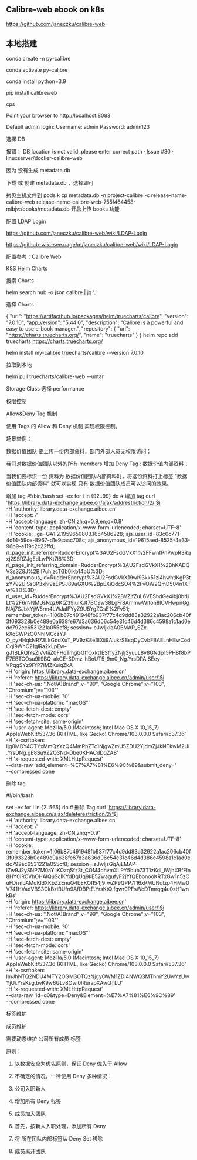 ## Calibre-web ebook on k8s

https://github.com/janeczku/calibre-web

## 本地搭建

conda create -n py-calibre

conda activate py-calibre

conda install python=3.9

pip install calibreweb

cps

Point your browser to http://localhost:8083

Default admin login:
Username: admin
Password: admin123

选择 DB

报错： DB location is not valid, please enter correct path · Issue #30 · linuxserver/docker-calibre-web

因为 没有生成 metadata.db

下载 或 创建 metadata.db ，选择即可

拷贝主机文件到 pods
k cp metadata.db -n project-calibre -c release-name-calibre-web release-name-calibre-web-755f464458-mlbjv:/books/metadata.db
开启上传 books 功能

配置 LDAP Login

https://github.com/janeczku/calibre-web/wiki/LDAP-Login

https://github-wiki-see.page/m/janeczku/calibre-web/wiki/LDAP-Login

配置参考：Calibre Web

K8S Helm Charts

搜索 Charts

helm search hub -o json calibre | jq '.'

选择 Charts

{
"url": "https://artifacthub.io/packages/helm/truecharts/calibre",
"version": "7.0.10",
"app_version": "5.44.0",
"description": "Calibre is a powerful and easy to use e-book manager.",
"repository": {
"url": "https://charts.truecharts.org/",
"name": "truecharts"
}
}
helm repo add truecharts https://charts.truecharts.org/

helm install my-calibre truecharts/calibre --version 7.0.10

拉取到本地

helm pull truecharts/calibre-web --untar

Storage Class 选择 performance

权限控制

Allow&Deny Tag 机制

使用 Tags 的 Allow 和 Deny 机制 实现权限控制。

场景举例：

数据价值团队 要上传一份内部资料，部门外部人员无权限访问；

我们对数据价值团队以外的所有 members 增加 Deny Tag : 数据价值内部资料；

当我们要标识一份 资料为 数据价值团队内部资料时，将这份资料打上标签 ”数据价值团队内部资料“ 就可以实现 只有 数据价值团队成员可以访问的效果。

增加 tag
#!/bin/bash
set -ex
for i in {92..99}
do # 增加 tag
curl 'https://library.data-exchange.aibee.cn/ajax/addrestriction/2/'$i \
 -H 'authority: library.data-exchange.aibee.cn' \
 -H 'accept: _/_' \
 -H 'accept-language: zh-CN,zh;q=0.9,en;q=0.8' \
 -H 'content-type: application/x-www-form-urlencoded; charset=UTF-8' \
 -H 'cookie: \_ga=GA1.2.1959650803.1654586228; ajs_user_id=83c0c771-4d14-59ce-8967-d1e9caac708c; ajs_anonymous_id=19615aed-8525-4e33-96b9-e119c2c22ffd; rl_page_init_referrer=RudderEncrypt%3AU2FsdGVkX1%2FFwnfPnPwpR3Rqxj2SSRZJgEdLwPKt7l8%3D; rl_page_init_referring_domain=RudderEncrypt%3AU2FsdGVkX1%2BhKADQV3s3Z8J%2BiI7uhjzcTGb0lkb14bU%3D; rl_anonymous_id=RudderEncrypt%3AU2FsdGVkX19wI93kk51zl4hwhtlKgP3tzY792UiSs3P3xhi9zEPSJ89uGXU%2BpEXiQdcSO4%2FvOW2QmD504n1XTw%3D%3D; rl_user_id=RudderEncrypt%3AU2FsdGVkX1%2BVZjfZuL6VEShdGe4ibj0brIiLt%2F6rNNMUsNqz6KtZ39IuIKJt7BC9wS8LgFr8AmmwWIfon8ICVHwpnGgNAj7SJbkYjW5rm4LWJaIFYyZ9U5YgZGsE%2Fv51; remember_token=1|06b87c491948fb937f77c4d9dd83a32922a1ac206cb40f3f093328b0e489e0a638fe67d3a636d06c54e31c46d4d386c4598a1c1ad0edc792ec6531221a055cf8; session=.eJwljklqA0EMAP_SZx-kXqSWPzO0NhIMCczYJ-O_pyHHqkNR73LkGddXuT_PV9zK8e3lXii9AlukrSBsqDyCvbFBAELnHEwCodCqi9WhC21glRa2kLpEw-gJ1BLRQIYsZlVvtiiZ0FHqTmgGGtfOxkt1ESf1yZNjlj3yuuL8v8GNdp15PH8f8bPF7EBTCOsu9ll9BQ-akCE-SDmz-hBoUT5_9m0_Ng.YrsDPA.SEey-VPqgSYz9FfP7IMZKuiqZkA' \
 -H 'origin: https://library.data-exchange.aibee.cn' \
 -H 'referer: https://library.data-exchange.aibee.cn/admin/user/'$i \
 -H 'sec-ch-ua: ".Not/A)Brand";v="99", "Google Chrome";v="103", "Chromium";v="103"' \
 -H 'sec-ch-ua-mobile: ?0' \
 -H 'sec-ch-ua-platform: "macOS"' \
 -H 'sec-fetch-dest: empty' \
 -H 'sec-fetch-mode: cors' \
 -H 'sec-fetch-site: same-origin' \
 -H 'user-agent: Mozilla/5.0 (Macintosh; Intel Mac OS X 10_15_7) AppleWebKit/537.36 (KHTML, like Gecko) Chrome/103.0.0.0 Safari/537.36' \
 -H 'x-csrftoken: Ijg0MDY4OTYxMmQzYzQ4MmRhZTc1NjgwZmU5ZDU2YjdmZjJkNTkwM2Ui.YrsDNg.gE8Su9Z2Q3Nd-Dbe0KHACdDqZA8' \
 -H 'x-requested-with: XMLHttpRequest' \
 --data-raw 'add_element=%E7%A7%81%E6%9C%89&submit_deny=' \
 --compressed
done

删除 tag

#!/bin/bash

set -ex
for i in {2..565}
do # 删除 Tag
curl 'https://library.data-exchange.aibee.cn/ajax/deleterestriction/2/'$i \
 -H 'authority: library.data-exchange.aibee.cn' \
 -H 'accept: _/_' \
 -H 'accept-language: zh-CN,zh;q=0.9' \
 -H 'content-type: application/x-www-form-urlencoded; charset=UTF-8' \
 -H 'cookie: remember_token=1|06b87c491948fb937f77c4d9dd83a32922a1ac206cb40f3f093328b0e489e0a638fe67d3a636d06c54e31c46d4d386c4598a1c1ad0edc792ec6531221a055cf8; session=.eJwljsGqAjEMAP-lZw9J2ySNP7M0aYIiKOzqSfz3t_COM4dhvmXLPY5bub73T1zKdl_lWjhXBfFIn8HY0IRCVhOHAIQuScIKYdDqUq9kE52wagufyF2jYfQEbonooKRTxGw1n5zCuFDrmbAMdKldXKbZZEnuQ4bEKOfI54j9_wZP9GPP7f16xPMUNqlzp4HMw0V741HVadVBS3CkBziBUfn9AfDBPtE.YrsKtQ.fgwr0PFsWcDTmrqg4u0sH1wnkBs' \
 -H 'origin: https://library.data-exchange.aibee.cn' \
 -H 'referer: https://library.data-exchange.aibee.cn/admin/user/'$i \
 -H 'sec-ch-ua: ".Not/A)Brand";v="99", "Google Chrome";v="103", "Chromium";v="103"' \
 -H 'sec-ch-ua-mobile: ?0' \
 -H 'sec-ch-ua-platform: "macOS"' \
 -H 'sec-fetch-dest: empty' \
 -H 'sec-fetch-mode: cors' \
 -H 'sec-fetch-site: same-origin' \
 -H 'user-agent: Mozilla/5.0 (Macintosh; Intel Mac OS X 10_15_7) AppleWebKit/537.36 (KHTML, like Gecko) Chrome/103.0.0.0 Safari/537.36' \
 -H 'x-csrftoken: ImJhNTQ2NDU4MTY2OGM3OTQzNjgyOWM1ZDI4NWQ3MThmY2UwYzUwYjUi.YrsKsg.bvK9w6GLv8Owl0IRurapXAwQTLU' \
 -H 'x-requested-with: XMLHttpRequest' \
 --data-raw 'id=d0&type=Deny&Element=%E7%A7%81%E6%9C%89' \
 --compressed
done

标签维护

成员维护

需要动态维护 公司所有成员 标签

原则：

1. 以数据安全为优先原则，保证 Deny 优先于 Allow
2. 不确定的情况，一律使用 Deny
   多种情况：

3. 公司入职新人
4. 增加所有 Deny 标签
5. 成员加入团队
6. 首先，按新人入职处理，添加所有 Deny
7. 将 所在团队内部标签从 Deny Set 移除
8. 成员离开团队
